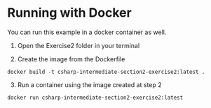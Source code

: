 # Running with Docker
You can run this example in a docker container as well.

1. Open the Exercise2 folder in your terminal

2. Create the image from the Dockerfile
```
docker build -t csharp-intermediate-section2-exercise2:latest .
```

3. Run a container using the image created at step 2
```
docker run csharp-intermediate-section2-exercise2:latest
```